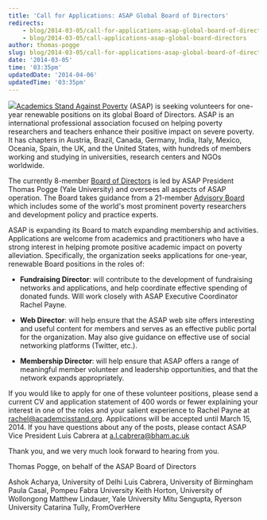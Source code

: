 ```yaml
---
title: 'Call for Applications: ASAP Global Board of Directors'
redirects:
    - blog/2014-03-05/call-for-applications-asap-global-board-of-directors
    - blog/2014-03-05/call-applications-asap-global-board-directors
author: thomas-pogge
slug: blog/2014-03-05/call-for-applications-asap-global-board-of-directors
date: '2014-03-05'
time: '03:35pm'
updatedDate: '2014-04-06'
updatedTime: '03:35pm'
---
```

![](/images/uploads/join-the-board-1-1024x768.jpg)[Academics Stand Against Poverty](http://academicsstand.org/) (ASAP) is seeking volunteers for one-year renewable positions on its global Board of Directors. ASAP is an international professional association focused on helping poverty researchers and teachers enhance their positive impact on severe poverty. It has chapters in Austria, Brazil, Canada, Germany, India, Italy, Mexico, Oceania, Spain, the UK, and the United States, with hundreds of members working and studying in universities, research centers and NGOs worldwide.

The currently 8-member [Board of Directors](http://academicsstand.org/about/people/board-of-directors/) is led by ASAP President Thomas Pogge (Yale University) and oversees all aspects of ASAP operation. The Board takes guidance from a 21-member [Advisory Board](http://academicsstand.org/about/people/advisory-board/) which includes some of the world's most prominent poverty researchers and development policy and practice experts.

ASAP is expanding its Board to match expanding membership and activities. Applications are welcome from academics and practitioners who have a strong interest in helping promote positive academic impact on poverty alleviation. Specifically, the organization seeks applications for one-year, renewable Board positions in the roles of:

*   **Fundraising Director**: will contribute to the development of fundraising networks and applications, and help coordinate effective spending of donated funds. Will work closely with ASAP Executive Coordinator Rachel Payne.

*   **Web Director**: will help ensure that the ASAP web site offers interesting and useful content for members and serves as an effective public portal for the organization. May also give guidance on effective use of social networking platforms (Twitter, etc.).
*   **Membership Director**: will help ensure that ASAP offers a range of meaningful member volunteer and leadership opportunities, and that the network expands appropriately.

If you would like to apply for one of these volunteer positions, please send a current CV and application statement of 400 words or fewer explaining your interest in one of the roles and your salient experience to Rachel Payne at rachel@academcisstand.org. Applications will be accepted until March 15, 2014\. If you have questions about any of the posts, please contact ASAP Vice President Luis Cabrera at a.l.cabrera@bham.ac.uk

Thank you, and we very much look forward to hearing from you.

Thomas Pogge, on behalf of the ASAP Board of Directors

Ashok Acharya, University of Delhi
Luis Cabrera, University of Birmingham
Paula Casal, Pompeu Fabra University
Keith Horton, University of Wollongong
Matthew Lindauer, Yale University
Mitu Sengupta, Ryerson University
Catarina Tully, FromOverHere